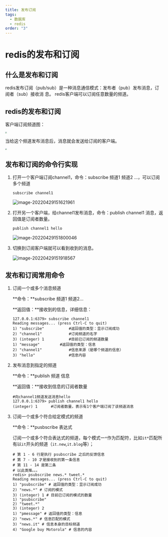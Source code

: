 ```yaml
---
title: 发布订阅
tags:
  - 数据库
  - redis
order: "3"
---
```



# redis的发布和订阅

## 什么是发布和订阅

redis发布订阅（pub/sub）是一种消息通信模式：发布者（pub）发布消息，订阅者（sub）接收消 息。 redis客户端可以订阅任意数量的频道。

## redis的发布和订阅

客户端订阅频道图：

<img src="https://gly-blog-file.oss-cn-shanghai.aliyuncs.com/img/image-20220429150303972.png" style="zoom:33%;" />

当给这个频道发布消息后，消息就会发送给订阅的客户端。

<img src="https://gly-blog-file.oss-cn-shanghai.aliyuncs.com/img/image-20220429150635009.png" style="zoom:33%;" />

## 发布和订阅的命令行实现

1. 打开一个客户端订阅channel1，命令：subscribe 频道1 频道2 ...，可以订阅多个频道

   ```shell
   subscribe channel1
   ```

   ![image-20220429151621961](https://gly-blog-file.oss-cn-shanghai.aliyuncs.com/img/image-20220429151621961.png)

1. 打开另一个客户端，给channel1发布消息，命令：publish channel1 消息，返回值是订阅者数量。

   ```shell
   publish channel1 hello
   ```

   ![image-20220429151800046](https://gly-blog-file.oss-cn-shanghai.aliyuncs.com/img/image-20220429151800046.png)

1. 切换到订阅客户端就可以看到收到的消息。

   ![image-20220429151918567](https://gly-blog-file.oss-cn-shanghai.aliyuncs.com/img/image-20220429151918567.png)

## 发布和订阅常用命令

1. 订阅一个或多个消息频道

   **命令：**subscribe 频道1 频道2...

   **返回值：**接收到的信息，详细信息：

   ```shell
   127.0.0.1:6379> subscribe channel1
   Reading messages... (press Ctrl-C to quit)
   1) "subscribe"			#返回值的类型：显示订阅成功
   2) "channel1"			#订阅频道的名字
   3) (integer) 1			#目前已订阅的频道数量
   1) "message"			#返回值的类型：信息
   2) "channel1"			#信息来源（是哪个频道的信息）
   3) "hello"				#信息内容
   ```

2. 发布消息到指定的频道

   **命令：**publish 频道 信息

   **返回值：**接收到信息的订阅者数量

   ```shell
   #向channel1频道发送消息hello
   127.0.0.1:6379> publish channel1 hello
   (integer) 1		#订阅者数量，表示有1个客户端订阅了该频道消息
   ```

3. 订阅一个或多个符合给定模式的频道

   **命令：**pusbscribe 表达式

   订阅一个或多个符合表达式的频道，每个模式一`*`作为匹配符，比如`it*`匹配所有以`it`开头的频道（`it.new`,`it.blog`等）；

   ```shell
   # 第 1 - 6 行是执行 psubscribe 之后的反馈信息
   # 第 7 - 10 才是接收到的第一条信息
   # 第 11 - 14 是第二条
   # 以此类推。。。
   redis> psubscribe news.* tweet.*
   Reading messages... (press Ctrl-C to quit)
   1) "psubscribe" # 返回值的类型：显示订阅成功
   2) "news.*" # 订阅的模式
   3) (integer) 1 # 目前已订阅的模式的数量
   1) "psubscribe"
   2) "tweet.*"
   3) (integer) 2
   1) "pmessage" # 返回值的类型：信息
   2) "news.*" # 信息匹配的模式
   3) "news.it" # 信息本身的目标频道
   4) "Google buy Motorola" # 信息的内容
   ```

   